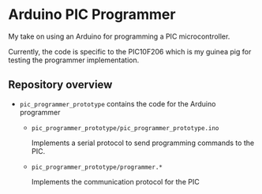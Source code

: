 # Arduino PIC Programmer

My take on using an Arduino for programming a PIC microcontroller.

Currently, the code is specific to the PIC10F206 which is my guinea pig for
testing the programmer implementation.

## Repository overview

- `pic_programmer_prototype` contains the code for the Arduino programmer
    - `pic_programmer_prototype/pic_programmer_prototype.ino`
       
        Implements a serial protocol to send programming commands to the PIC.
       
    - `pic_programmer_prototype/programmer.*`
    
        Implements the communication protocol for the PIC